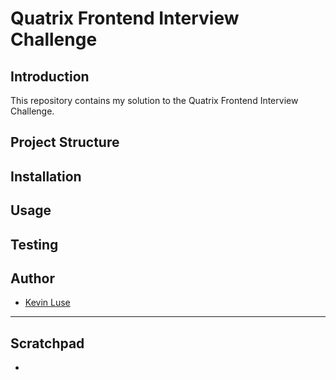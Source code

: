 # Quatrix Frontend Interview Challenge

## Introduction

This repository contains my solution to the Quatrix Frontend Interview Challenge.

## Project Structure

## Installation

## Usage

## Testing


## Author

- [Kevin Luse](https://github.com/kevinscud)

---

## Scratchpad

- 